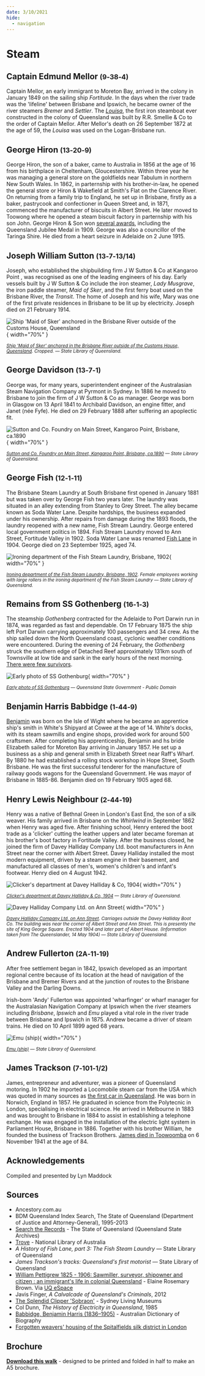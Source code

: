 ```yaml
---
date: 3/10/2021
hide:
  - navigation
---
```


# Steam 

<!-- 

???+ directions "Directions" 

    Starting point
    Walking directions to first headstone... is the grave of...
    
    ![](../assets/404.png){ width="15%" }

-->

## Captain Edmund Mellor <small>(9‑38‑4)</small>

Captain Mellor, an early immigrant to Moreton Bay, arrived in the colony in January 1849 on the sailing ship *Fortitude*. In the days when the river trade was the 'lifeline' between Brisbane and Ipswich, he became owner of the river steamers *Bremer* and *Settler*. The *[Louisa](https://www.flickr.com/photos/queenslandstatearchives/30922853551)*, the first iron steamboat ever constructed in the colony of Queensland was built by R.R. Smellie & Co to the order of Captain Mellor. After Mellor's death on 26 September 1872 at the age of 59, the *Louisa* was used on the Logan-Brisbane run. 

<!-- 
??? directions "Directions" 

    Walking directions to next headstone... is the grave of...
    
    ![](../assets/404.png){ width="15%" }

-->

## George Hiron <small>(13‑20‑9)</small>

George Hiron, the son of a baker, came to Australia in 1856 at the age of 16 from his birthplace in Cheltenham, Gloucestershire. Within three year he was managing a general store on the goldfields near Tabulum in northern New South Wales. In 1862, in parternship with his brother-in-law, he opened the general store or Hiron & Wakefield at Smith's Flat on the Clarence River. On returning from a family trip to England, he set up in Brisbane, firstly as a baker, pastrycook and confectioner in Queen Street and, in 1871, commenced the manufacturer of biscuits in Albert Street. He later moved to Toowong where he opened a steam biscuit factory in parternship with his son John. George Hiron & Son won [several awards](https://trove.nla.gov.au/newspaper/article/19295572/1547991), including the Queensland Jubilee Medal in 1909. George was also a councillor of the Taringa Shire. He died from a heart seizure in Adelaide on 2 June 1915. 

## Joseph William Sutton <small>(13‑7‑13/14)</small>

Joseph, who established the shipbuilding firm J W Sutton & Co at Kangaroo Point , was recognised as one of the leading engineers of his day. Early vessels built by J W Sutton & Co include the iron steamer, *Lady Musgrave*, the iron paddle steamer, *Maid of Sker*, and the first ferry boat used on the Brisbane River, the *Transit*. The home of Joseph and his wife, Mary was one of the first private residences in Brisbane to be lit up by electricity. Joseph died on 21 February 1914. 

![Ship 'Maid of Sker' anchored in the Brisbane River outside of the Customs House, Queensland](../assets/maid-of-sker-ship.jpg){ width="70%" }  

*<small>[Ship 'Maid of Sker' anchored in the Brisbane River outside of the Customs House, Queensland](http://onesearch.slq.qld.gov.au/permalink/f/1upgmng/slq_alma21256762780002061). Cropped. — State Library of Queensland.</small>*

## George Davidson <small>(13‑7‑1)</small>

George was, for many years, superintendent engineer of the Australasian Steam Navigation Company at Pyrmont in Sydney. In 1886 he moved to Brisbane to join the firm of J W Sutton & Co as manager. George was born in Glasgow on 13 April 1841 to Archibald Davidson, an engine fitter, and Janet (née Fyfe). He died on 29 February 1888 after suffering an apoplectic fit.

![Sutton and Co. Foundry on Main Street, Kangaroo Point, Brisbane, ca.1890](../assets/sutton-and-co.jpg){ width="70%" }  

*<small>[Sutton and Co. Foundry on Main Street, Kangaroo Point, Brisbane, ca.1890](http://onesearch.slq.qld.gov.au/permalink/f/1upgmng/slq_alma21220296230002061) — State Library of Queensland.</small>*

## George Fish <small>(12‑1‑11)</small>

The Brisbane Steam Laundry at South Brisbane first opened in January 1881 but was taken over by George Fish two years later. The laundry was situated in an alley extending from Stanley to Grey Street. The alley became known as Soda Water Lane. Despite hardships, the business expanded under his ownership. After repairs from damage during the 1893 floods, the laundry reopened with a new name, Fish Stream Laundry. George entered local government politics in 1894. Fish Stream Laundry moved to Ann Street, Fortitude Valley in 1902. Soda Water Lane was renamed [Fish Lane](https://explorefishlane.com.au) in 1904. George died on 23 September 1925, aged 74. 

![Ironing department of the Fish Steam Laundry, Brisbane, 1902](../assets/ironing-department-fish-steam-laundry.jpg){ width="70%" }  

*<small>[Ironing department of the Fish Steam Laundry, Brisbane, 1902](http://onesearch.slq.qld.gov.au/permalink/f/1upgmng/slq_alma21220102730002061). Female employees working with large rollers in the ironing department of the Fish Steam Laundry — State Library of Queensland.</small>*

## Remains from SS Gothenberg <small>(16‑1‑3)</small>

The steamship *Gothenberg* contracted for the Adelaide to Port Darwin run in 1874, was regarded as fast and dependable. On 17 February 1875 the ship left Port Darwin carrying approximately 100 passengers and 34 crew. As the ship sailed down the North Queensland coast, cyclonic weather conditions were encountered. During the evening of 24 February, the *Gothenberg*  struck the southern edge of Detached Reef approximately 131km south of Townsville at low tide and sank in the early hours of the next morning. [There were few survivors](https://trove.nla.gov.au/newspaper/article/1395449?searchTerm=GOTHENBERG).

![Early photo of SS Gothenburg](../assets/ss-gothenburg.jpg){ width="70%" }  

*<small>[Early photo of SS Gothenburg](https://en.wikipedia.org/wiki/File:SS_Gothenburg.jpg) — Queensland State Government - Public Domain</small>*

## Benjamin Harris Babbidge <small>(1‑44‑9)</small>

[Benjamin](https://adb.anu.edu.au/biography/babbidge-benjamin-harris-42) was born on the Isle of Wight where he became an apprentice ship's smith in White's Shipyard at Cowee at the age of 14. White's docks, with its steam sawmills and engine shops, provided work for around 500 craftsmen. After completing his apprenticeship, Benjamin and hs bride Elizabeth sailed for Moreton Bay arriving in January 1857. He set up a business as a ship and general smith in Elizabeth Street near Raff's Wharf. By 1880 he had established a rolling stock workshop in Hope Street, South Brisbane. He was the first successful tenderer for the manufacture of railway goods wagons for the Queensland Government. He was mayor of Brisbane in 1885-86. Benjamin died on 19 February 1905 aged 68.  


## Henry Lewis Neighbour <small>(2‑44‑19)</small>

Henry was a native of Bethnal Green in London's East End, the son of a silk weaver. His family arrived in Brisbane on the *Whirlwind* in September 1862 when Henry was aged five. After finishing school, Henry entered the boot trade as a 'clicker' cutting the leather uppers and later became foreman at his brother's boot factory in Fortitude Valley. After the business closed, he joined the firm of Davey Halliday Company Ltd. boot manufacturers in Ann Street near the corner with Albert Street. Davey Halliday installed the most modern equipment, driven by a steam engine in their basement, and manufactured all classes of men's, women's children's and infant's footwear. Henry died on 4 August 1942. 

![Clicker's department at Davey Halliday & Co, 1904](../assets/clickers-davey-halliday.jpg){ width="70%" }  

*<small>[Clicker's department at Davey Halliday & Co, 1904](http://onesearch.slq.qld.gov.au/permalink/f/1upgmng/slq_digitool430702) — State Library of Queensland.</small>*


![Davey Halliday Company Ltd. on Ann Street](../assets/davey-halliday-building.jpg){ width="70%" }  

*<small>[Davey Halliday Company Ltd. on Ann Street](http://onesearch.slq.qld.gov.au/permalink/f/1upgmng/slq_alma21220086350002061). Carriages outside the Davey Halliday Boot Co. The building was near the corner of Albert Street and Ann Street. This is presently the site of King George Square. Erected 1904 and later part of Albert House. (Information taken from The Queenslander, 14 May 1904) — State Library of Queensland.</small>*


## Andrew Fullerton <small>(2A‑11‑19)</small>

After free settlement began in 1842, Ipswich developed as an important regional centre because of its location at the head of navigation of the Brisbane and Bremer Rivers and at the junction of routes to the Brisbane Valley and the Darling Downs.

Irish-born 'Andy' Fullerton was appointed 'wharfinger' or wharf manager for the Australasian Navigation Company at Ipswich when the river steamers including *Brisbane*, *Ipswich* and *Emu* played a vital role in the river trade between Brisbane and Ipswich in 1875. Andrew became a driver of steam trains. He died on 10 April 1899 aged 68 years. 

![Emu (ship)](../assets/emu-ship.jpg){ width="70%" }  

*<small>[Emu (ship)](http://onesearch.slq.qld.gov.au/permalink/f/1upgmng/slq_alma21220199170002061) — State Library of Queensland.</small>*

## James Trackson <small>(7‑101‑1/2)</small>

James, entrepreneur and adventurer, was a pioneer of Queensland motoring. In 1902 he imported a Locomobile steam car from the USA which was quoted in many sources as [the first car in Queensland](https://www.slq.qld.gov.au/blog/james-tracksons-tracks-queenslands-first-motorist). He was born in Norwich, England in 1857. He graduated in science from the Polytecnic in London, specialising in electrical science. He arrived in Melbourne in 1883 and was brought to Brisbane in 1884 to assist in establishing a telephone exchange. He was engaged in the installation of the electric light system in Parliament House, Brisbane in 1886. Together with his brother William, he founded the business of Trackson Brothers. [James died in Toowoomba](https://trove.nla.gov.au/newspaper/article/172346702) on 6 November 1941 at the age of 84.

## Acknowledgements

Compiled and presented by Lyn Maddock

## Sources

- Ancestory.com.au
- BDM Queensland Index Search, The State of Queensland (Department of Justice and Attorney-General), 1995-2013
- [Search the Records](https://www.qld.gov.au/recreation/arts/heritage/archives/search-the-records) - The State of Queensland (Queensland State Archives)
- [Trove](https://trove.nla.gov.au) - National Library of Australia
- *A History of Fish Lane, part 3: The Fish Steam Laundry* — State Library of Queensland 
- *James Trackson's tracks: Queensland's first motorist* — State Library of Queensland
- [William Pettigrew 1825 - 1906: Sawmiller, surveyor, shipowner and citizen : an immigrant's life in colonial Queensland](../assets/documents/William-Pettigrew-1825-1906.pdf) - Elaine Rosemary Brown. Via [UQ eSpace](https://espace.library.uq.edu.au/view/UQ:189814)
- Javis Finger, *A Calvalcade of Queensland's Criminals*, 2012
- [The Splendid Clipper 'Sobraon'](https://sydneylivingmuseums.com.au/stories/splendid-clipper-sobraon) - Sydney Living Museums 
- Col Dunn, *The History of Electricity in Queensland*, 1985
- [Babbidge, Benjamin Harris (1836–1905)](https://adb.anu.edu.au/biography/babbidge-benjamin-harris-42) - Australian Dictionary of Biography
- [Forgotten weavers' housing of the Spitalfields silk district in London](https://www.family-tree.co.uk/how-to-guides/forgotten-weavers-housing-of-the-spitalfields-silk-district-in-london/)


<div class="noprint" markdown="1">

## Brochure

**[Download this walk](../assets/guides/steam.pdf)** - designed to be printed and folded in half to make an A5 brochure.

</div>
